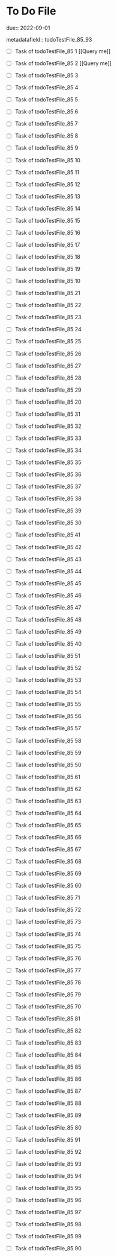 # To Do File

due:: 2022-09-01

metadatafield:: todoTestFile_85_93

- [ ] Task of todoTestFile_85 1 [[Query me]]
- [ ] Task of todoTestFile_85 2 [[Query me]]
- [ ] Task of todoTestFile_85 3
- [ ] Task of todoTestFile_85 4
- [ ] Task of todoTestFile_85 5
- [ ] Task of todoTestFile_85 6
- [ ] Task of todoTestFile_85 7
- [ ] Task of todoTestFile_85 8
- [ ] Task of todoTestFile_85 9
- [ ] Task of todoTestFile_85 10

- [ ] Task of todoTestFile_85 11 
- [ ] Task of todoTestFile_85 12 
- [ ] Task of todoTestFile_85 13
- [ ] Task of todoTestFile_85 14
- [ ] Task of todoTestFile_85 15
- [ ] Task of todoTestFile_85 16
- [ ] Task of todoTestFile_85 17
- [ ] Task of todoTestFile_85 18
- [ ] Task of todoTestFile_85 19
- [ ] Task of todoTestFile_85 10

- [ ] Task of todoTestFile_85 21 
- [ ] Task of todoTestFile_85 22 
- [ ] Task of todoTestFile_85 23
- [ ] Task of todoTestFile_85 24
- [ ] Task of todoTestFile_85 25
- [ ] Task of todoTestFile_85 26
- [ ] Task of todoTestFile_85 27
- [ ] Task of todoTestFile_85 28
- [ ] Task of todoTestFile_85 29
- [ ] Task of todoTestFile_85 20

- [ ] Task of todoTestFile_85 31 
- [ ] Task of todoTestFile_85 32 
- [ ] Task of todoTestFile_85 33
- [ ] Task of todoTestFile_85 34
- [ ] Task of todoTestFile_85 35
- [ ] Task of todoTestFile_85 36
- [ ] Task of todoTestFile_85 37
- [ ] Task of todoTestFile_85 38
- [ ] Task of todoTestFile_85 39
- [ ] Task of todoTestFile_85 30

- [ ] Task of todoTestFile_85 41 
- [ ] Task of todoTestFile_85 42 
- [ ] Task of todoTestFile_85 43
- [ ] Task of todoTestFile_85 44
- [ ] Task of todoTestFile_85 45
- [ ] Task of todoTestFile_85 46
- [ ] Task of todoTestFile_85 47
- [ ] Task of todoTestFile_85 48
- [ ] Task of todoTestFile_85 49
- [ ] Task of todoTestFile_85 40

- [ ] Task of todoTestFile_85 51 
- [ ] Task of todoTestFile_85 52 
- [ ] Task of todoTestFile_85 53
- [ ] Task of todoTestFile_85 54
- [ ] Task of todoTestFile_85 55
- [ ] Task of todoTestFile_85 56
- [ ] Task of todoTestFile_85 57
- [ ] Task of todoTestFile_85 58
- [ ] Task of todoTestFile_85 59
- [ ] Task of todoTestFile_85 50

- [ ] Task of todoTestFile_85 61 
- [ ] Task of todoTestFile_85 62 
- [ ] Task of todoTestFile_85 63
- [ ] Task of todoTestFile_85 64
- [ ] Task of todoTestFile_85 65
- [ ] Task of todoTestFile_85 66
- [ ] Task of todoTestFile_85 67
- [ ] Task of todoTestFile_85 68
- [ ] Task of todoTestFile_85 69
- [ ] Task of todoTestFile_85 60

- [ ] Task of todoTestFile_85 71 
- [ ] Task of todoTestFile_85 72 
- [ ] Task of todoTestFile_85 73
- [ ] Task of todoTestFile_85 74
- [ ] Task of todoTestFile_85 75
- [ ] Task of todoTestFile_85 76
- [ ] Task of todoTestFile_85 77
- [ ] Task of todoTestFile_85 78
- [ ] Task of todoTestFile_85 79
- [ ] Task of todoTestFile_85 70


- [ ] Task of todoTestFile_85 81 
- [ ] Task of todoTestFile_85 82 
- [ ] Task of todoTestFile_85 83
- [ ] Task of todoTestFile_85 84
- [ ] Task of todoTestFile_85 85
- [ ] Task of todoTestFile_85 86
- [ ] Task of todoTestFile_85 87
- [ ] Task of todoTestFile_85 88
- [ ] Task of todoTestFile_85 89
- [ ] Task of todoTestFile_85 80


- [ ] Task of todoTestFile_85 91 
- [ ] Task of todoTestFile_85 92 
- [ ] Task of todoTestFile_85 93
- [ ] Task of todoTestFile_85 94
- [ ] Task of todoTestFile_85 95
- [ ] Task of todoTestFile_85 96
- [ ] Task of todoTestFile_85 97
- [ ] Task of todoTestFile_85 98
- [ ] Task of todoTestFile_85 99
- [ ] Task of todoTestFile_85 90
